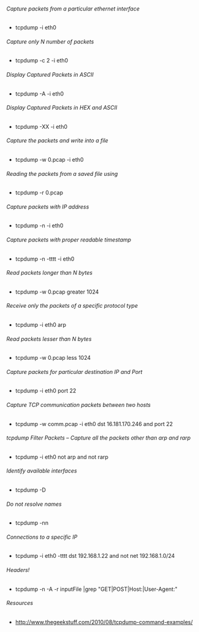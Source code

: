 ###### Capture packets from a particular ethernet interface
* tcpdump -i eth0

###### Capture only N number of packets
* tcpdump -c 2 -i eth0

###### Display Captured Packets in ASCII
* tcpdump -A -i eth0

###### Display Captured Packets in HEX and ASCII
* tcpdump -XX -i eth0

###### Capture the packets and write into a file
* tcpdump -w 0.pcap -i eth0

###### Reading the packets from a saved file using
* tcpdump -r 0.pcap

###### Capture packets with IP address
* tcpdump -n -i eth0

###### Capture packets with proper readable timestamp
* tcpdump -n -tttt -i eth0

###### Read packets longer than N bytes
* tcpdump -w 0.pcap greater 1024

###### Receive only the packets of a specific protocol type
* tcpdump -i eth0 arp

###### Read packets lesser than N bytes
* tcpdump -w 0.pcap  less 1024

###### Capture packets for particular destination IP and Port
* tcpdump -i eth0 port 22

###### Capture TCP communication packets between two hosts
* tcpdump -w comm.pcap -i eth0 dst 16.181.170.246 and port 22

###### tcpdump Filter Packets – Capture all the packets other than arp and rarp
* tcpdump -i eth0 not arp and not rarp

###### Identify available interfaces
* tcpdump -D
 
###### Do not resolve names
* tcpdump -nn

###### Connections to a specific IP
* tcpdump -i eth0 -tttt dst 192.168.1.22 and not net 192.168.1.0/24

###### Headers!
* tcpdump -n -A -r inputFile <bpf filter> |grep "GET\|POST\|Host:\|User-Agent:"

###### Resources 
* http://www.thegeekstuff.com/2010/08/tcpdump-command-examples/
